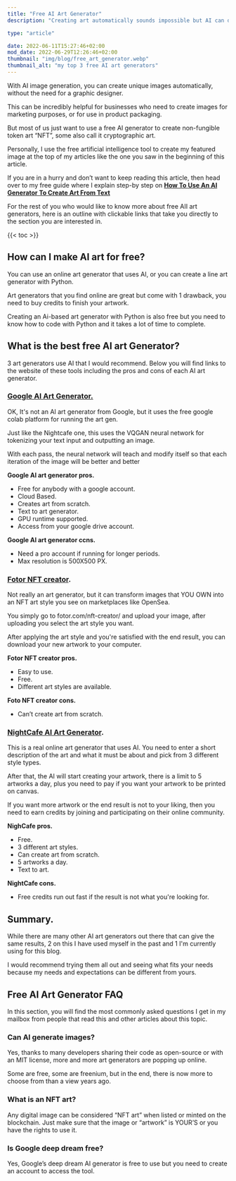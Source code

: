 ```yaml
---
title: "Free AI Art Generator"
description: "Creating art automatically sounds impossible but AI can do it. In this article, I will share with you my top 3 art generators that are free without coding."

type: "article"

date: 2022-06-11T15:27:46+02:00
mod_date: 2022-06-29T12:26:46+02:00
thumbnail: "img/blog/free_art_generator.webp"
thumbnail_alt: "my top 3 free AI art generators"
---
```

With AI image generation, you can create unique images automatically, without the need for a graphic designer. 

This can be incredibly helpful for businesses who need to create images for marketing purposes, or for use in product packaging.

But most of us just want to use a free AI generator to create non-fungible token art “NFT”, some also call it cryptographic art.

Personally, I use the free artificial intelligence tool to create my featured image at the top of my articles like the one you saw in the beginning of this article.

If you are in a hurry and don’t want to keep reading this article, then head over to my free guide where I explain step-by step on [**How To Use An AI Generator To Create Art From Text**](/learn/how-to-use-ai-art-generator/)

For the rest of you who would like to know more about free AII art generators, here is an outline with clickable links that take you directly to the section you are interested in.

{{< toc >}}

## How can I make AI art for free?

You can use an online art generator that uses AI, or you can create a line art generator with Python.

Art generators that you find online are great but come with 1 drawback, you need to buy credits to finish your artwork.

Creating an Ai-based art generator with Python is also free but you need to know how to code with Python and it takes a lot of time to complete.

## What is the best free AI art Generator?

3 art generators use AI that I would recommend. Below you will find links to the website of these tools including the pros and cons of each AI art generator.

### [Google AI Art Generator.](/learn/how-to-use-ai-art-generator/)

OK, It's not an AI art generator from Google, but it uses the free google colab platform for running the art gen.

Just like the Nightcafe one, this uses the VQGAN neural network for tokenizing your text input and outputting an image.

With each pass, the neural network will teach and modify itself so that each iteration of the image will be better and better

**Google AI art generator pros.**

*   Free for anybody with a google account.
*   Cloud Based.
*   Creates art from scratch.
*   Text to art generator.
*   GPU runtime supported.
*   Access from your google drive account.

**Google AI art generator ccns.**

*   Need a pro account if running for longer periods.
*   Max resolution is 500X500 PX.

### <a href="https://www.fotor.com/nft-creator/" target="_blank" rel="noopener">Fotor NFT creator</a>.

Not really an art generator, but it can transform images that YOU OWN into an NFT art style you see on marketplaces like OpenSea.

You simply go to fotor.com/nft-creator/ and upload your image, after uploading you select the art style you want.

After applying the art style and you're satisfied with the end result, you can download your new artwork to your computer.

**Fotor NFT creator pros.**

*   Easy to use.
*   Free.
*   Different art styles are available.

**Foto NFT creator cons.**

*   Can’t create art from scratch.

### <a href="https://creator.nightcafe.studio/" target="_blank" rel="noopener">NightCafe AI Art Generator</a>.

This is a real online art generator that uses AI. You need to enter a short description of the art and what it must be about and pick from 3 different style types.

After that, the AI will start creating your artwork, there is a limit to 5 artworks a day, plus you need to pay if you want your artwork to be printed on canvas.

If you want more artwork or the end result is not to your liking, then you need to earn credits by joining and participating on their online community.

**NighCafe pros.**

*   Free.
*   3 different art styles.
*   Can create art from scratch.
*   5 artworks a day.
*   Text to art.

**NightCafe cons.**

*   Free credits run out fast if the result is not what you're looking for.

## Summary.

While there are many other AI art generators out there that can give the same results, 2 on this I have used myself in the past and 1 I'm currently using for this blog.

I would recommend trying them all out and seeing what fits your needs because my needs and expectations can be different from yours.

## Free AI Art Generator FAQ

In this section, you will find the most commonly asked questions I get in my mailbox from people that read this and other articles about this topic.

### Can AI generate images?

Yes, thanks to many developers sharing their code as open-source or with an MIT license, more and more art generators are popping up online.

Some are free, some are freenium, but in the end, there is now more to choose from than a view years ago. 

### What is an NFT art?

Any digital image can be considered “NFT art” when listed or minted on the blockchain. Just make sure that the image or “artwork” is YOUR’S or you have the rights to use it.

### Is Google deep dream free?

Yes, Google’s deep dream AI generator is free to use but you need to create an account to access the tool.

<script type="application/ld+json">
{
  "@context": "https://schema.org",
  "@type": "FAQPage",
  "mainEntity": [{
    "@type": "Question",
    "name": "Can AI generate images?",
    "acceptedAnswer": {
      "@type": "Answer",
      "text": "Yes, thanks to many developers sharing their code as open-source or with an MIT license, more and more art generators are popping up online.

Some are free, some are freenium, but in the end, there is now more to choose from than a view years ago."
    }
  },{
    "@type": "Question",
    "name": "What is an NFT art?",
    "acceptedAnswer": {
      "@type": "Answer",
      "text": "Any digital image can be considered “NFT art” when listed or minted on the blockchain. Just make sure that the image or “artwork” is YOUR’S or you have the rights to use it."
    }
  },{
    "@type": "Question",
    "name": "Is Google deep dream free?",
    "acceptedAnswer": {
      "@type": "Answer",
      "text": "Yes, Google’s deep dream AI generator is free to use but you need to create an account to access the tool."
    }
  }]
}
</script>

